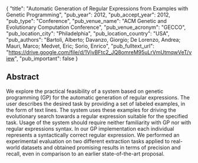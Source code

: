 {
  "title": "Automatic Generation of Regular Expressions from Examples with Genetic Programming",
  "pub_year": 2012,
  "pub_accept_year": 2012,
  "pub_type": "Conference",
  "pub_venue_name": "ACM Genetic and Evolutionary Computation Conference",
  "pub_venue_acronym": "GECCO",
  "pub_location_city": "Philadelphia",
  "pub_location_country": "USA",
  "pub_authors": "Bartoli, Alberto; Davanzo, Giorgio; De Lorenzo, Andrea; Mauri, Marco; Medvet, Eric; Sorio, Enrico",
  "pub_fulltext_url": "https://drive.google.com/file/d/1VjvBFtc2_JQ8omreM95uLrVmUtmqwVeT/view",
  "pub_important": false
}

## Abstract
We explore the practical feasibility of a system based on genetic programming (GP) for the automatic generation of regular expressions. The user describes the desired task by providing a set of labeled examples, in the form of text lines. The system uses these examples for driving the evolutionary search towards a regular expression suitable for the specified task. Usage of the system should require neither familiarity with GP nor with regular expressions syntax. In our GP implementation each individual represents a syntactically correct regular expression. We performed an experimental evaluation on two different extraction tasks applied to real-world datasets and obtained promising results in terms of precision and recall, even in comparison to an earlier state-of-the-art proposal.
